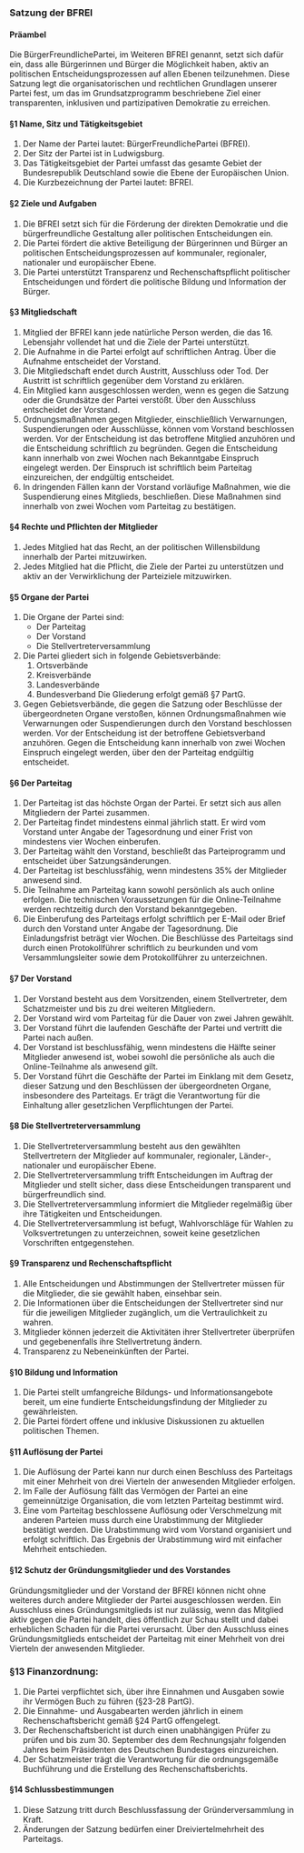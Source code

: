### Satzung der BFREI

#### Präambel

Die BürgerFreundlichePartei, im Weiteren BFREI genannt, setzt sich dafür ein, dass alle Bürgerinnen und Bürger die
Möglichkeit haben, aktiv an politischen Entscheidungsprozessen auf allen Ebenen teilzunehmen. Diese Satzung legt die
organisatorischen und rechtlichen Grundlagen unserer Partei fest, um das im Grundsatzprogramm beschriebene Ziel einer
transparenten, inklusiven und partizipativen Demokratie zu erreichen.

#### §1 Name, Sitz und Tätigkeitsgebiet

1. Der Name der Partei lautet: BürgerFreundlichePartei (BFREI).
2. Der Sitz der Partei ist in Ludwigsburg.
3. Das Tätigkeitsgebiet der Partei umfasst das gesamte Gebiet der Bundesrepublik Deutschland sowie die Ebene der
   Europäischen Union.
4. Die Kurzbezeichnung der Partei lautet: BFREI.

#### §2 Ziele und Aufgaben

1. Die BFREI setzt sich für die Förderung der direkten Demokratie und die bürgerfreundliche Gestaltung aller politischen
   Entscheidungen ein.
2. Die Partei fördert die aktive Beteiligung der Bürgerinnen und Bürger an politischen Entscheidungsprozessen auf
   kommunaler, regionaler, nationaler und europäischer Ebene.
3. Die Partei unterstützt Transparenz und Rechenschaftspflicht politischer Entscheidungen und fördert die politische
   Bildung und Information der Bürger.

#### §3 Mitgliedschaft

1. Mitglied der BFREI kann jede natürliche Person werden, die das 16. Lebensjahr vollendet hat und die Ziele der Partei
   unterstützt.
2. Die Aufnahme in die Partei erfolgt auf schriftlichen Antrag. Über die Aufnahme entscheidet der Vorstand.
3. Die Mitgliedschaft endet durch Austritt, Ausschluss oder Tod. Der Austritt ist schriftlich gegenüber dem Vorstand zu
   erklären.
4. Ein Mitglied kann ausgeschlossen werden, wenn es gegen die Satzung oder die Grundsätze der Partei verstößt. Über den
   Ausschluss entscheidet der Vorstand.
5. Ordnungsmaßnahmen gegen Mitglieder, einschließlich Verwarnungen, Suspendierungen oder Ausschlüsse, können vom
   Vorstand beschlossen werden. Vor der Entscheidung ist das betroffene Mitglied anzuhören und die Entscheidung
   schriftlich zu begründen. Gegen die Entscheidung kann innerhalb von zwei Wochen nach Bekanntgabe Einspruch eingelegt
   werden. Der Einspruch ist schriftlich beim Parteitag einzureichen, der endgültig entscheidet.
6. In dringenden Fällen kann der Vorstand vorläufige Maßnahmen, wie die Suspendierung eines Mitglieds, beschließen.
   Diese Maßnahmen sind innerhalb von zwei Wochen vom Parteitag zu bestätigen.

#### §4 Rechte und Pflichten der Mitglieder

1. Jedes Mitglied hat das Recht, an der politischen Willensbildung innerhalb der Partei mitzuwirken.
2. Jedes Mitglied hat die Pflicht, die Ziele der Partei zu unterstützen und aktiv an der Verwirklichung der Parteiziele
   mitzuwirken.

#### §5 Organe der Partei

1. Die Organe der Partei sind:
    - Der Parteitag
    - Der Vorstand
    - Die Stellvertreterversammlung
2. Die Partei gliedert sich in folgende Gebietsverbände:
    1. Ortsverbände
    2. Kreisverbände
    3. Landesverbände
    4. Bundesverband Die Gliederung erfolgt gemäß §7 PartG.
3. Gegen Gebietsverbände, die gegen die Satzung oder Beschlüsse der übergeordneten Organe verstoßen, können
   Ordnungsmaßnahmen wie Verwarnungen oder Suspendierungen durch den Vorstand beschlossen werden. Vor der Entscheidung
   ist der betroffene Gebietsverband anzuhören. Gegen die Entscheidung kann innerhalb von zwei Wochen Einspruch
   eingelegt werden, über den der Parteitag endgültig entscheidet.

#### §6 Der Parteitag

1. Der Parteitag ist das höchste Organ der Partei. Er setzt sich aus allen Mitgliedern der Partei zusammen.
2. Der Parteitag findet mindestens einmal jährlich statt. Er wird vom Vorstand unter Angabe der Tagesordnung und einer
   Frist von mindestens vier Wochen einberufen.
3. Der Parteitag wählt den Vorstand, beschließt das Parteiprogramm und entscheidet über Satzungsänderungen.
4. Der Parteitag ist beschlussfähig, wenn mindestens 35% der Mitglieder anwesend sind.
5. Die Teilnahme am Parteitag kann sowohl persönlich als auch online erfolgen. Die technischen Voraussetzungen für die
   Online-Teilnahme werden rechtzeitig durch den Vorstand bekanntgegeben.
6. Die Einberufung des Parteitags erfolgt schriftlich per E-Mail oder Brief durch den Vorstand unter Angabe der
   Tagesordnung. Die Einladungsfrist beträgt vier Wochen. Die Beschlüsse des Parteitags sind durch einen Protokollführer
   schriftlich zu beurkunden und vom Versammlungsleiter sowie dem Protokollführer zu unterzeichnen.

#### §7 Der Vorstand

1. Der Vorstand besteht aus dem Vorsitzenden, einem Stellvertreter, dem Schatzmeister und bis zu drei weiteren
   Mitgliedern.
2. Der Vorstand wird vom Parteitag für die Dauer von zwei Jahren gewählt.
3. Der Vorstand führt die laufenden Geschäfte der Partei und vertritt die Partei nach außen.
4. Der Vorstand ist beschlussfähig, wenn mindestens die Hälfte seiner Mitglieder anwesend ist, wobei sowohl die
   persönliche als auch die Online-Teilnahme als anwesend gilt.
5. Der Vorstand führt die Geschäfte der Partei im Einklang mit dem Gesetz, dieser Satzung und den Beschlüssen der
   übergeordneten Organe, insbesondere des Parteitags. Er trägt die Verantwortung für die Einhaltung aller gesetzlichen
   Verpflichtungen der Partei.

#### §8 Die Stellvertreterversammlung

1. Die Stellvertreterversammlung besteht aus den gewählten Stellvertretern der Mitglieder auf kommunaler, regionaler,
   Länder-, nationaler und europäischer Ebene.
2. Die Stellvertreterversammlung trifft Entscheidungen im Auftrag der Mitglieder und stellt sicher, dass diese
   Entscheidungen transparent und bürgerfreundlich sind.
3. Die Stellvertreterversammlung informiert die Mitglieder regelmäßig über ihre Tätigkeiten und Entscheidungen.
4. Die Stellvertreterversammlung ist befugt, Wahlvorschläge für Wahlen zu Volksvertretungen zu unterzeichnen, soweit
   keine gesetzlichen Vorschriften entgegenstehen.

#### §9 Transparenz und Rechenschaftspflicht

1. Alle Entscheidungen und Abstimmungen der Stellvertreter müssen für die Mitglieder, die sie gewählt haben, einsehbar
   sein.
2. Die Informationen über die Entscheidungen der Stellvertreter sind nur für die jeweiligen Mitglieder zugänglich, um
   die Vertraulichkeit zu wahren.
3. Mitglieder können jederzeit die Aktivitäten ihrer Stellvertreter überprüfen und gegebenenfalls ihre Stellvertretung
   ändern.
4. Transparenz zu Nebeneinkünften der Partei.

#### §10 Bildung und Information

1. Die Partei stellt umfangreiche Bildungs- und Informationsangebote bereit, um eine fundierte Entscheidungsfindung der
   Mitglieder zu gewährleisten.
2. Die Partei fördert offene und inklusive Diskussionen zu aktuellen politischen Themen.

#### §11 Auflösung der Partei

1. Die Auflösung der Partei kann nur durch einen Beschluss des Parteitags mit einer Mehrheit von drei Vierteln der
   anwesenden Mitglieder erfolgen.
2. Im Falle der Auflösung fällt das Vermögen der Partei an eine gemeinnützige Organisation, die vom letzten Parteitag
   bestimmt wird.
3. Eine vom Parteitag beschlossene Auflösung oder Verschmelzung mit anderen Parteien muss durch eine Urabstimmung der
   Mitglieder bestätigt werden. Die Urabstimmung wird vom Vorstand organisiert und erfolgt schriftlich. Das Ergebnis der
   Urabstimmung wird mit einfacher Mehrheit entschieden.

#### §12 Schutz der Gründungsmitglieder und des Vorstandes

Gründungsmitglieder und der Vorstand der BFREI können nicht ohne weiteres durch andere Mitglieder der Partei
ausgeschlossen werden. Ein Ausschluss eines Gründungsmitglieds ist nur zulässig, wenn das Mitglied aktiv gegen die
Partei handelt, dies öffentlich zur Schau stellt und dabei erheblichen Schaden für die Partei verursacht. Über den
Ausschluss eines Gründungsmitglieds entscheidet der Parteitag mit einer Mehrheit von drei Vierteln der anwesenden
Mitglieder.

### §13 Finanzordnung:

1. Die Partei verpflichtet sich, über ihre Einnahmen und Ausgaben sowie ihr Vermögen Buch zu führen (§23-28 PartG).
2. Die Einnahme- und Ausgabearten werden jährlich in einem Rechenschaftsbericht gemäß §24 PartG offengelegt.
3. Der Rechenschaftsbericht ist durch einen unabhängigen Prüfer zu prüfen und bis zum 30. September des dem
   Rechnungsjahr folgenden Jahres beim Präsidenten des Deutschen Bundestages einzureichen.
4. Der Schatzmeister trägt die Verantwortung für die ordnungsgemäße Buchführung und die Erstellung des
   Rechenschaftsberichts.

#### §14 Schlussbestimmungen

1. Diese Satzung tritt durch Beschlussfassung der Gründerversammlung in Kraft.
2. Änderungen der Satzung bedürfen einer Dreiviertelmehrheit des Parteitags.
